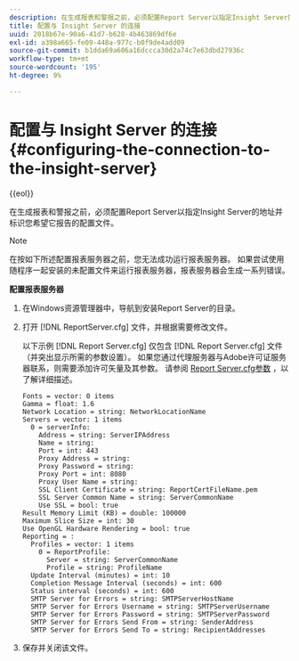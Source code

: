 ```yaml
---
description: 在生成报表和警报之前，必须配置Report Server以指定Insight Server的地址并标识您希望它报告的配置文件。
title: 配置与 Insight Server 的连接
uuid: 2018b67e-90a6-41d7-b628-4b463869df6e
exl-id: a398a665-fe09-448a-977c-b0f9de4add09
source-git-commit: b1dda69a606a16dccca30d2a74c7e63dbd27936c
workflow-type: tm+mt
source-wordcount: '195'
ht-degree: 9%

---
```


# 配置与 Insight Server 的连接{#configuring-the-connection-to-the-insight-server}

{{eol}}

在生成报表和警报之前，必须配置Report Server以指定Insight Server的地址并标识您希望它报告的配置文件。

>[!NOTE]
>
>在按如下所述配置报表服务器之前，您无法成功运行报表服务器。 如果尝试使用随程序一起安装的未配置文件来运行报表服务器，报表服务器会生成一系列错误。

**配置报表服务器**

1. 在Windows资源管理器中，导航到安装Report Server的目录。
1. 打开 [!DNL ReportServer.cfg] 文件，并根据需要修改文件。

   以下示例 [!DNL Report Server.cfg] 仅包含 [!DNL Report Server.cfg] 文件（并突出显示所需的参数设置）。 如果您通过代理服务器与Adobe许可证服务器联系，则需要添加许可矢量及其参数。 请参阅 [Report Server.cfg参数](../../../home/c-rpt-oview/c-rpt-param-ref/c-rpt-svr-param.md#concept-53359b328fd140d593c3f2fc0031be06) ，以了解详细描述。

   ```
   Fonts = vector: 0 items
   Gamma = float: 1.6
   Network Location = string: NetworkLocationName
   Servers = vector: 1 items
     0 = serverInfo:
       Address = string: ServerIPAddress
       Name = string: 
       Port = int: 443
       Proxy Address = string:
       Proxy Password = string:
       Proxy Port = int: 8080
       Proxy User Name = string:
       SSL Client Certificate = string: ReportCertFileName.pem
       SSL Server Common Name = string: ServerCommonName
       Use SSL = bool: true
   Result Memory Limit (KB) = double: 100000
   Maximum Slice Size = int: 30
   Use OpenGL Hardware Rendering = bool: true
   Reporting = :
     Profiles = vector: 1 items
       0 = ReportProfile:
         Server = string: ServerCommonName
         Profile = string: ProfileName
     Update Interval (minutes) = int: 10
     Completion Message Interval (seconds) = int: 600
     Status interval (seconds) = int: 600
     SMTP Server for Errors = string: SMTPServerHostName
     SMTP Server for Errors Username = string: SMTPServerUsername
     SMTP Server for Errors Password = string: SMTPServerPassword
     SMTP Server for Errors Send From = string: SenderAddress
     SMTP Server for Errors Send To = string: RecipientAddresses
   ```

1. 保存并关闭该文件。
